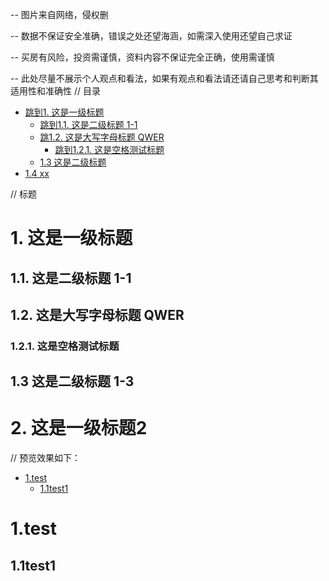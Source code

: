 -- 图片来自网络，侵权删

-- 数据不保证安全准确，错误之处还望海涵，如需深入使用还望自己求证

-- 买房有风险，投资需谨慎，资料内容不保证完全正确，使用需谨慎

-- 此处尽量不展示个人观点和看法，如果有观点和看法请还请自己思考和判断其适用性和准确性
// 目录

* [跳到1. 这是一级标题](#1-这是一级标题)
  * [跳到1.1. 这是二级标题 1-1](#11-这是二级标题-1-1)
  * [跳1.2. 这是大写字母标题 QWER](#12-这是大写字母标题-qwer)
    * [跳到1.2.1. 这是空格测试标题](#121-这是空格测试标题)
  * [1.3 这是二级标题](#13-这是二级标题-1-3)
* [1.4 xx](#2-这是一级标题2)

// 标题

# 1. 这是一级标题

## 1.1. 这是二级标题 1-1

## 1.2. 这是大写字母标题 QWER

### 1.2.1. 这是空格测试标题
## 1.3 这是二级标题 1-3
# 2. 这是一级标题2

// 预览效果如下：


 
- [1.test](#1test)
  - [1.1test1](#11test1)

# 1.test
## 1.1test1
